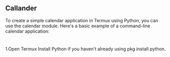 ## Callander
To create a simple calendar application in Termux using Python, you can use the calendar module. Here's a basic example of a command-line calendar application:
#
1.Open Termux
Install Python if you haven't already using pkg install python.
